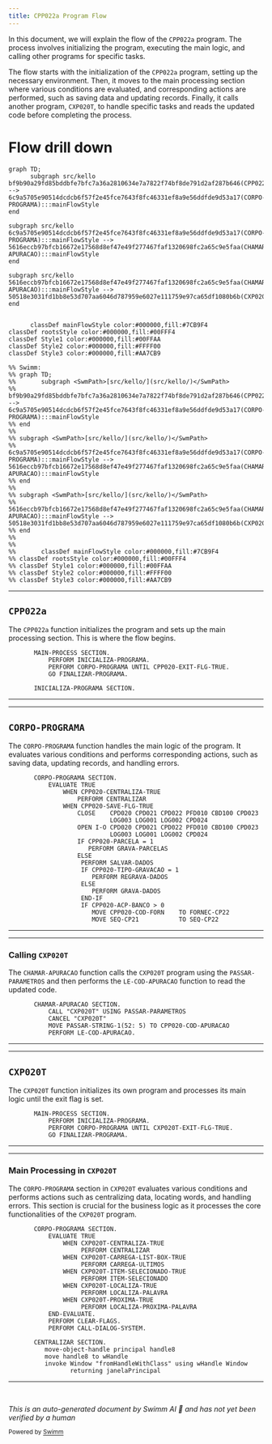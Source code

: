 ```yaml
---
title: CPP022a Program Flow
---
```

In this document, we will explain the flow of the <SwmToken path="src/kello/cpp022a.cbl" pos="3:6:6" line-data="       PROGRAM-ID. CPP022a.">`CPP022a`</SwmToken> program. The process involves initializing the program, executing the main logic, and calling other programs for specific tasks.

The flow starts with the initialization of the <SwmToken path="src/kello/cpp022a.cbl" pos="3:6:6" line-data="       PROGRAM-ID. CPP022a.">`CPP022a`</SwmToken> program, setting up the necessary environment. Then, it moves to the main processing section where various conditions are evaluated, and corresponding actions are performed, such as saving data and updating records. Finally, it calls another program, <SwmToken path="src/kello/cpp022a.cbl" pos="1158:4:4" line-data="           CALL &quot;CXP020T&quot; USING PASSAR-PARAMETROS">`CXP020T`</SwmToken>, to handle specific tasks and reads the updated code before completing the process.

# Flow drill down

```mermaid
graph TD;
      subgraph src/kello
bf9b90a29fd85bddbfe7bfc7a36a2810634e7a7822f74bf8de791d2af287b646(CPP022a):::mainFlowStyle --> 6c9a5705e90514dcdcb6f57f2e45fce7643f8fc46331ef8a9e56ddfde9d53a17(CORPO-PROGRAMA):::mainFlowStyle
end

subgraph src/kello
6c9a5705e90514dcdcb6f57f2e45fce7643f8fc46331ef8a9e56ddfde9d53a17(CORPO-PROGRAMA):::mainFlowStyle --> 5616eccb97bfcb16672e17568d8ef47e49f277467faf1320698fc2a65c9e5faa(CHAMAR-APURACAO):::mainFlowStyle
end

subgraph src/kello
5616eccb97bfcb16672e17568d8ef47e49f277467faf1320698fc2a65c9e5faa(CHAMAR-APURACAO):::mainFlowStyle --> 50518e3031fd1bb8e53d707aa6046d787959e6027e111759e97ca65df1080b6b(CXP020T):::mainFlowStyle
end


      classDef mainFlowStyle color:#000000,fill:#7CB9F4
classDef rootsStyle color:#000000,fill:#00FFF4
classDef Style1 color:#000000,fill:#00FFAA
classDef Style2 color:#000000,fill:#FFFF00
classDef Style3 color:#000000,fill:#AA7CB9

%% Swimm:
%% graph TD;
%%       subgraph <SwmPath>[src/kello/](src/kello/)</SwmPath>
%% bf9b90a29fd85bddbfe7bfc7a36a2810634e7a7822f74bf8de791d2af287b646(CPP022a):::mainFlowStyle --> 6c9a5705e90514dcdcb6f57f2e45fce7643f8fc46331ef8a9e56ddfde9d53a17(CORPO-PROGRAMA):::mainFlowStyle
%% end
%% 
%% subgraph <SwmPath>[src/kello/](src/kello/)</SwmPath>
%% 6c9a5705e90514dcdcb6f57f2e45fce7643f8fc46331ef8a9e56ddfde9d53a17(CORPO-PROGRAMA):::mainFlowStyle --> 5616eccb97bfcb16672e17568d8ef47e49f277467faf1320698fc2a65c9e5faa(CHAMAR-APURACAO):::mainFlowStyle
%% end
%% 
%% subgraph <SwmPath>[src/kello/](src/kello/)</SwmPath>
%% 5616eccb97bfcb16672e17568d8ef47e49f277467faf1320698fc2a65c9e5faa(CHAMAR-APURACAO):::mainFlowStyle --> 50518e3031fd1bb8e53d707aa6046d787959e6027e111759e97ca65df1080b6b(CXP020T):::mainFlowStyle
%% end
%% 
%% 
%%       classDef mainFlowStyle color:#000000,fill:#7CB9F4
%% classDef rootsStyle color:#000000,fill:#00FFF4
%% classDef Style1 color:#000000,fill:#00FFAA
%% classDef Style2 color:#000000,fill:#FFFF00
%% classDef Style3 color:#000000,fill:#AA7CB9
```

<SwmSnippet path="/src/kello/cpp022a.cbl" line="604">

---

## <SwmToken path="src/kello/cpp022a.cbl" pos="3:6:6" line-data="       PROGRAM-ID. CPP022a.">`CPP022a`</SwmToken>

The <SwmToken path="src/kello/cpp022a.cbl" pos="3:6:6" line-data="       PROGRAM-ID. CPP022a.">`CPP022a`</SwmToken> function initializes the program and sets up the main processing section. This is where the flow begins.

```cobol
       MAIN-PROCESS SECTION.
           PERFORM INICIALIZA-PROGRAMA.
           PERFORM CORPO-PROGRAMA UNTIL CPP020-EXIT-FLG-TRUE.
           GO FINALIZAR-PROGRAMA.

       INICIALIZA-PROGRAMA SECTION.
```

---

</SwmSnippet>

<SwmSnippet path="/src/kello/cpp022a.cbl" line="852">

---

## <SwmToken path="src/kello/cpp022a.cbl" pos="852:1:3" line-data="       CORPO-PROGRAMA SECTION.">`CORPO-PROGRAMA`</SwmToken>

The <SwmToken path="src/kello/cpp022a.cbl" pos="852:1:3" line-data="       CORPO-PROGRAMA SECTION.">`CORPO-PROGRAMA`</SwmToken> function handles the main logic of the program. It evaluates various conditions and performs corresponding actions, such as saving data, updating records, and handling errors.

```cobol
       CORPO-PROGRAMA SECTION.
           EVALUATE TRUE
               WHEN CPP020-CENTRALIZA-TRUE
                   PERFORM CENTRALIZAR
               WHEN CPP020-SAVE-FLG-TRUE
                   CLOSE    CPD020 CPD021 CPD022 PFD010 CBD100 CPD023
                            LOG003 LOG001 LOG002 CPD024
                   OPEN I-O CPD020 CPD021 CPD022 PFD010 CBD100 CPD023
                            LOG003 LOG001 LOG002 CPD024
                   IF CPP020-PARCELA = 1
                      PERFORM GRAVA-PARCELAS
                   ELSE
                    PERFORM SALVAR-DADOS
                    IF CPP020-TIPO-GRAVACAO = 1
                       PERFORM REGRAVA-DADOS
                    ELSE
                       PERFORM GRAVA-DADOS
                    END-IF
                    IF CPP020-ACP-BANCO > 0
                       MOVE CPP020-COD-FORN    TO FORNEC-CP22
                       MOVE SEQ-CP21           TO SEQ-CP22
```

---

</SwmSnippet>

<SwmSnippet path="/src/kello/cpp022a.cbl" line="1157">

---

### Calling <SwmToken path="src/kello/cpp022a.cbl" pos="1158:4:4" line-data="           CALL &quot;CXP020T&quot; USING PASSAR-PARAMETROS">`CXP020T`</SwmToken>

The <SwmToken path="src/kello/cpp022a.cbl" pos="1157:1:3" line-data="       CHAMAR-APURACAO SECTION.">`CHAMAR-APURACAO`</SwmToken> function calls the <SwmToken path="src/kello/cpp022a.cbl" pos="1158:4:4" line-data="           CALL &quot;CXP020T&quot; USING PASSAR-PARAMETROS">`CXP020T`</SwmToken> program using the <SwmToken path="src/kello/cpp022a.cbl" pos="1158:9:11" line-data="           CALL &quot;CXP020T&quot; USING PASSAR-PARAMETROS">`PASSAR-PARAMETROS`</SwmToken> and then performs the <SwmToken path="src/kello/cpp022a.cbl" pos="1161:3:7" line-data="           PERFORM LE-COD-APURACAO.">`LE-COD-APURACAO`</SwmToken> function to read the updated code.

```cobol
       CHAMAR-APURACAO SECTION.
           CALL "CXP020T" USING PASSAR-PARAMETROS
           CANCEL "CXP020T"
           MOVE PASSAR-STRING-1(52: 5) TO CPP020-COD-APURACAO
           PERFORM LE-COD-APURACAO.
```

---

</SwmSnippet>

<SwmSnippet path="/src/kello/cxp020t.cbl" line="72">

---

## <SwmToken path="src/kello/cxp020t.cbl" pos="74:9:9" line-data="           PERFORM CORPO-PROGRAMA UNTIL CXP020T-EXIT-FLG-TRUE.">`CXP020T`</SwmToken>

The <SwmToken path="src/kello/cxp020t.cbl" pos="74:9:9" line-data="           PERFORM CORPO-PROGRAMA UNTIL CXP020T-EXIT-FLG-TRUE.">`CXP020T`</SwmToken> function initializes its own program and processes its main logic until the exit flag is set.

```cobol
       MAIN-PROCESS SECTION.
           PERFORM INICIALIZA-PROGRAMA.
           PERFORM CORPO-PROGRAMA UNTIL CXP020T-EXIT-FLG-TRUE.
           GO FINALIZAR-PROGRAMA.
```

---

</SwmSnippet>

<SwmSnippet path="/src/kello/cxp020t.cbl" line="94">

---

### Main Processing in <SwmToken path="src/kello/cxp020t.cbl" pos="96:3:3" line-data="               WHEN CXP020T-CENTRALIZA-TRUE">`CXP020T`</SwmToken>

The <SwmToken path="src/kello/cxp020t.cbl" pos="94:1:3" line-data="       CORPO-PROGRAMA SECTION.">`CORPO-PROGRAMA`</SwmToken> section in <SwmToken path="src/kello/cxp020t.cbl" pos="96:3:3" line-data="               WHEN CXP020T-CENTRALIZA-TRUE">`CXP020T`</SwmToken> evaluates various conditions and performs actions such as centralizing data, locating words, and handling errors. This section is crucial for the business logic as it processes the core functionalities of the <SwmToken path="src/kello/cxp020t.cbl" pos="96:3:3" line-data="               WHEN CXP020T-CENTRALIZA-TRUE">`CXP020T`</SwmToken> program.

```cobol
       CORPO-PROGRAMA SECTION.
           EVALUATE TRUE
               WHEN CXP020T-CENTRALIZA-TRUE
                    PERFORM CENTRALIZAR
               WHEN CXP020T-CARREGA-LIST-BOX-TRUE
                    PERFORM CARREGA-ULTIMOS
               WHEN CXP020T-ITEM-SELECIONADO-TRUE
                    PERFORM ITEM-SELECIONADO
               WHEN CXP020T-LOCALIZA-TRUE
                    PERFORM LOCALIZA-PALAVRA
               WHEN CXP020T-PROXIMA-TRUE
                    PERFORM LOCALIZA-PROXIMA-PALAVRA
           END-EVALUATE.
           PERFORM CLEAR-FLAGS.
           PERFORM CALL-DIALOG-SYSTEM.

       CENTRALIZAR SECTION.
          move-object-handle principal handle8
          move handle8 to wHandle
          invoke Window "fromHandleWithClass" using wHandle Window
                 returning janelaPrincipal
```

---

</SwmSnippet>

&nbsp;

*This is an auto-generated document by Swimm AI 🌊 and has not yet been verified by a human*

<SwmMeta version="3.0.0" repo-id="Z2l0aHViJTNBJTNBa2VsbG8lM0ElM0Fzd2ltbWlv" repo-name="kello"><sup>Powered by [Swimm](/)</sup></SwmMeta>
